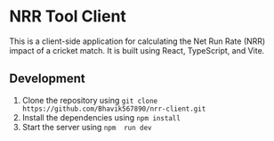 # NRR Tool Client

This is a client-side application for calculating the Net Run Rate (NRR) impact of a cricket match. It is built using React, TypeScript, and Vite.

## Development

1. Clone the repository using `git clone https://github.com/Bhavik567890/nrr-client.git`
2. Install the dependencies using `npm install`
3. Start the server using `npm  run dev`





